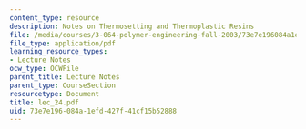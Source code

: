 ```yaml
---
content_type: resource
description: Notes on Thermosetting and Thermoplastic Resins
file: /media/courses/3-064-polymer-engineering-fall-2003/73e7e196084a1efd427f41cf15b52888_lec_24.pdf
file_type: application/pdf
learning_resource_types:
- Lecture Notes
ocw_type: OCWFile
parent_title: Lecture Notes
parent_type: CourseSection
resourcetype: Document
title: lec_24.pdf
uid: 73e7e196-084a-1efd-427f-41cf15b52888
---
```

